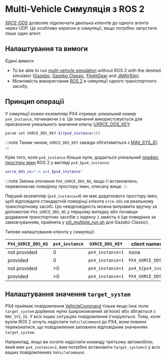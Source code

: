# Multi-Vehicle Симуляція з ROS 2

[XRCE-DDS](../middleware/uxrce_dds.md) дозволяє підключати декілька клієнтів до одного агента через UDP. Це особливо корисно в симуляції, якщо потрібно запустити лише один агент.

## Налаштування та вимоги

Єдині вимоги

- To be able to run [multi-vehicle simulation](../simulation/multi-vehicle-simulation.md) without ROS 2 with the desired simulator ([Gazebo](../sim_gazebo_gz/multi_vehicle_simulation.md), [Gazebo Classic](../sim_gazebo_classic/multi_vehicle_simulation.md#multiple-vehicle-with-gazebo-classic), [FlightGear](../sim_flightgear/multi_vehicle.md) and [JMAVSim](../sim_jmavsim/multi_vehicle.md)).
- Можливість використання [ROS 2](./ros2_comm.md) в симуляції одного транспортного засобу.

## Принцип операції

У симуляції кожен екземпляр PX4 отримує унікальний номер `px4_instance`, починаючи з `0`. Це значення використовується для присвоєння унікального значення ключу [UXRCE_DDS_KEY](../advanced_config/parameter_reference.md#UXRCE_DDS_KEY):

```sh
param set UXRCE_DDS_KEY $((px4_instance+1))
```

:::note
Таким чином, `UXRCE_DDS_KEY` завжди збігатиметься з [MAV_SYS_ID](../advanced_config/parameter_reference.md#MAV_SYS_ID).
:::

Крім того, коли `px4_instance` більше нуля, додається унікальний [префікс простору імен](../middleware/uxrce_dds.md#customizing-the-topic-namespace) ROS 2 у вигляді `px4_$px4_instance`:

```sh
uxrce_dds_ns="-n px4_$px4_instance"
```

:::note
Змінна оточення `PX4_UXRCE_DDS_NS`, якщо її встановлено, перевизначає поведінку простору імен, описану вище.
:::

Перший екземпляр (`px4_instance=0`) не має додаткового простору імен, щоб відповідати стандартній поведінці клієнта `xrce-dds` на реальному транспортному засобі. Цю невідповідність можна виправити вручну за допомогою `PX4_UXRCE_DDS_NS` у першому випадку або почавши додавання транспортних засобів з індексу `1` замість `0` (це поведінка за замовчуванням, прийнята у [sitl_multiple_run.sh](https://github.com/PX4/PX4-Autopilot/blob/main/Tools/simulation/gazebo-classic/sitl_multiple_run.sh) для Gazebo Classic).

Типове налаштування клієнта у симуляції:

| `PX4_UXRCE_DDS_NS` | `px4_instance` | `UXRCE_DDS_KEY`  | client namespace      |
| ------------------ | -------------- | ---------------- | --------------------- |
| not provided       | 0              | `px4_instance+1` | none                  |
| provided           | 0              | `px4_instance+1` | `PX4_UXRCE_DDS_NS`    |
| not provided       | >0             | `px4_instance+1` | `px4_${px4_instance}` |
| provided           | >0             | `px4_instance+1` | `PX4_UXRCE_DDS_NS`    |

## Налаштування значення `target_system`

PX4 приймає повідомлення [VehicleCommand](../msg_docs/VehicleCommand.md) тільки якщо їхнє поле `target_system` дорівнює нулю (широкомовний зв'язок) або збігається з `MAV_SYS_ID`. У всіх інших ситуаціях повідомлення ігноруються. Тому, коли вузли ROS 2 хочуть надіслати `VehicleCommand` до PX4, вони повинні переконатися, що повідомлення заповнені відповідним значенням `target_system`.

Наприклад, якщо ви хочете надіслати команду третьому автомобілю, який має `px4_instance=2`, вам потрібно встановити `target_system=3` у всіх ваших повідомленнях `VehicleCommand`.
